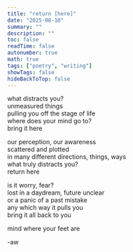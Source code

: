 ```yaml
---
title: "return [here]"
date: "2025-08-10"
summary: ""
description: ""
toc: false
readTime: false
autonumber: true
math: true
tags: ["poetry", "writing"]
showTags: false
hideBackToTop: false
---
```


what distracts you?  
unmeasured things  
pulling you off the stage of life  
where does your mind go to?  
bring it here  
  
our perception, our awareness  
scattered and plotted  
in many different directions, things, ways  
what truly distracts you?  
return here  
  
is it worry, fear?  
lost in a daydream, future unclear  
or a panic of a past mistake  
any which way it pulls you  
bring it all back to you  
  
mind where your feet are  


-aw